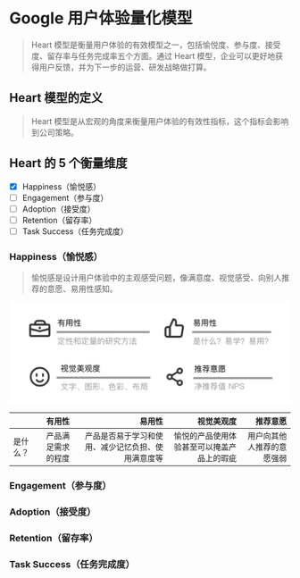 # Google 用户体验量化模型

> Heart 模型是衡量用户体验的有效模型之一，包括愉悦度、参与度、接受度、留存率与任务完成率五个方面。通过 Heart 模型，企业可以更好地获得用户反馈，并为下一步的运营、研发战略做打算。

## Heart 模型的定义

> Heart 模型是从宏观的角度来衡量用户体验的有效性指标，这个指标会影响到公司策略。

## Heart 的 5 个衡量维度
  - [x] Happiness（愉悦感）
  - [ ] Engagement（参与度）
  - [ ] Adoption（接受度）
  - [ ] Retention（留存率）
  - [ ] Task Success（任务完成度）

### Happiness（愉悦感）

> 愉悦感是设计用户体验中的主观感受问题，像满意度、视觉感受、向别人推荐的意愿、易用性感知。

![google heart model](google_heart.png)

|         |      有用性      |  易用性 |  视觉美观度 |  推荐意愿 |
|---------|:--------------------------:|------:|------:|------:|
| 是什么？ |  产品满足需求的程度 | 产品是否易于学习和使用、减少记忆负担、使用满意度等 | 愉悦的产品使用体验甚至可以掩盖产品上的瑕疵 | 用户向其他人推荐的意愿强弱 |


### Engagement（参与度）
### Adoption（接受度）
### Retention（留存率）
### Task Success（任务完成度）
